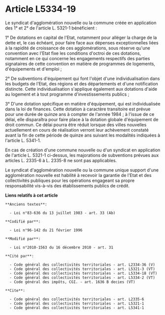 # Article L5334-19

Le syndicat d'agglomération nouvelle ou la commune créée en application des 1° et 2° de l'article L. 5321-1 bénéficient : 

1° De dotations en capital de l'Etat, notamment pour alléger la charge de la dette et, le cas échéant, pour faire face aux
dépenses exceptionnelles liées à la rapidité de croissance de ces agglomérations, sous réserve qu'une convention avec l'Etat
fixe les conditions d'octroi de ces dotations, notamment en ce qui concerne les engagements respectifs des parties
signataires de cette convention en matière de programmes de logements, d'équipements et d'emploi ; 

2° De subventions d'équipement qui font l'objet d'une individualisation dans les budgets de l'Etat, des régions et des
départements et d'une notification distincte. Cette individualisation s'applique également aux dotations d'aide au logement
et à tout programme d'investissements publics ; 

3° D'une dotation spécifique en matière d'équipement, qui est individualisée dans la loi de finances. Cette dotation à
caractère transitoire est prévue pour une durée de quinze ans à compter de l'année 1984 ; à l'issue de ce délai, elle
disparaîtra pour faire place à la dotation globale d'équipement de droit commun. Ce délai pourra être réduit lorsque des
villes nouvelles actuellement en cours de réalisation verront leur achèvement constaté avant la fin de cette période de
quinze ans suivant les modalités indiquées à l'article L. 5341-1. 

En cas de création d'une commune nouvelle ou d'un syndicat en application de l'article L. 5321-1 ci-dessus, les majorations
de subventions prévues aux articles L. 2335-6 à L. 2335-8 ne sont pas applicables. 

Le syndicat d'agglomération nouvelle ou la commune unique support d'une agglomération nouvelle est habilité à recevoir la
garantie de l'Etat et des collectivités publiques pour les opérations engageant sa propre responsabilité vis-à-vis des
établissements publics de crédit.

**Liens relatifs à cet article**

	**Anciens textes**:

	  - Loi n°83-636 du 13 juillet 1983 - art. 33 (Ab)

	**Codifié par**:

	  - Loi n°96-142 du 21 février 1996

	**Modifié par**:

	  - Loi n°2010-1563 du 16 décembre 2010 - art. 31

	**Cité par**:

	  - Code général des collectivités territoriales - art. L2334-36 (V)
	  - Code général des collectivités territoriales - art. L5321-3 (VT)
	  - Code général des collectivités territoriales - art. L5334-18 (VT)
	  - Code général des collectivités territoriales - art. L5334-2 (VT)
	  - Code général des impôts, CGI. - art. 1636 B decies (VT)

	**Cite**:

	  - Code général des collectivités territoriales - art. L2335-6
	  - Code général des collectivités territoriales - art. L5321-1
	  - Code général des collectivités territoriales - art. L5341-1
